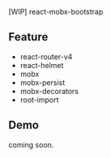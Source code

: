 [WIP] react-mobx-bootstrap


## Feature
- react-router-v4
- react-helmet
- mobx
- mobx-persist
- mobx-decorators
- root-import

## Demo
coming soon.


